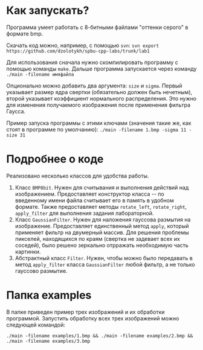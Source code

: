 # Как запускать?
Программа умеет работать с 8-битными файлами "оттенки серого" в формате bmp. 

Скачать код можно, например, с помощью ```svn```:
```svn export https://github.com/dzolotykh/spbu-cpp-labs/trunk/lab1```

Для использования сначала нужно скомпилировать программу с помощью команды ```make```. 
Дальше программа запускается через команду ```./main -filename имяфайла```

Опционально можно добавить два аргумента: ```size``` и ```sigma```. Первый указывает размер ядра свертки (обязательно должен быть нечетным), второй указывает коэффициент нормального распределения. Это нужно для изменения получаемого изображения после применения фильтра Гаусса.

Пример запуска программы с этими ключами (значения такие же, как стоят в программе по умолчанию): ```./main -filename 1.bmp -sigma 11 -size 31```

# Подробнее о коде
Реализовано несколько классов для удобства работы.
1. Класс ```BMP8bit```. Нужен для считывания и выполнения действий над изображением. Предоставляет конструктор класса -- по введенному имени файла считывает его в память в удобном формате. Также предоставляет методы ```rotate_left```, ```rotate_right```, ```apply_filter``` для выполнения задания лабораторной.
2. Класс ```GaussianFilter```. Нужен для наложения гауссова размытия  на изображение. Предоставляет единственный метод ```apply```, который применяет фильтр на двумерный массив. Для решения проблемы пикселей, находящихся по краям (свертка не задевает всех их соседей), было решено зеркально отрражать необходимую часть картинки. 
3. Абстрактный класс ```Filter```. Нужен, чтобы можно было передавать в метод ```apply_filter``` класса ```GaussianFilter``` любой фильтр, а не только гауссово размытие.

# Папка examples
В папке приведен пример трех изображений и их обработки программой. Запустить обработку всех трех изображений можно следующей командой:

```./main -filename examples/1.bmp && ./main -filename examples/2.bmp && ./main -filename examples/3.bmp```